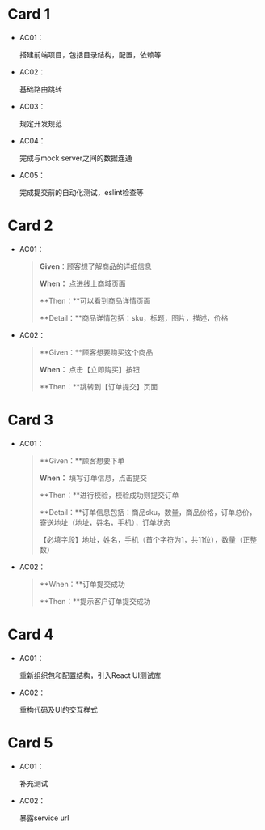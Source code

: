 # Card 1

- AC01：

  搭建前端项目，包括目录结构，配置，依赖等

- AC02：

  基础路由跳转

- AC03：

  规定开发规范

- AC04：

  完成与mock server之间的数据连通

- AC05：

  完成提交前的自动化测试，eslint检查等



# Card 2

* AC01：

  > **Given**：顾客想了解商品的详细信息
  >
  > **When：** 点进线上商城页面
  >
  > **Then：**可以看到商品详情页面
  >
  > **Detail：**商品详情包括：sku，标题，图片，描述，价格

* AC02：

  > **Given：**顾客想要购买这个商品
  >
  > **When：** 点击【立即购买】按钮
  >
  > **Then：**跳转到【订单提交】页面



# Card 3

* AC01：

  > **Given：**顾客想要下单
  >
  > **When：** 填写订单信息，点击提交
  >
  > **Then：**进行校验，校验成功则提交订单
  >
  > **Detail：**订单信息包括：商品sku，数量，商品价格，订单总价，寄送地址（地址，姓名，手机），订单状态
  >
  > ​		【必填字段】地址，姓名，手机（首个字符为1，共11位），数量（正整数）

* AC02：

  > **When：**订单提交成功
  >
  > **Then：**提示客户订单提交成功

# Card 4

* AC01：

  重新组织包和配置结构，引入React UI测试库

* AC02：

  重构代码及UI的交互样式

# Card 5

* AC01：

  补充测试


* AC02：

  暴露service url
